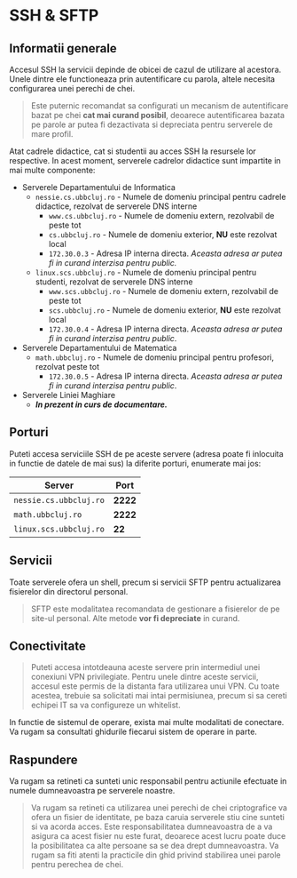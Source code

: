 # SSH & SFTP

## Informatii generale

Accesul SSH la servicii depinde de obicei de cazul de utilizare al acestora. Unele dintre ele functioneaza prin autentificare cu parola, altele necesita configurarea unei perechi de chei.

> Este puternic recomandat sa configurati un mecanism de autentificare bazat pe chei **cat mai curand posibil**, deoarece autentificarea bazata pe parole ar putea fi dezactivata si depreciata pentru serverele de mare profil.

Atat cadrele didactice, cat si studentii au acces SSH la resursele lor respective. In acest moment, serverele cadrelor didactice sunt impartite in mai multe componente:

- Serverele Departamentului de Informatica
	- `nessie.cs.ubbcluj.ro` - Numele de domeniu principal pentru cadrele didactice, rezolvat de serverele DNS interne
        - `www.cs.ubbcluj.ro` - Numele de domeniu extern, rezolvabil de peste tot
        - `cs.ubbcluj.ro` - Numele de domeniu exterior, **NU** este rezolvat local
		- `172.30.0.3` - Adresa IP interna directa. _Aceasta adresa ar putea fi in curand interzisa pentru public._
	- `linux.scs.ubbcluj.ro` - Numele de domeniu principal pentru studenti, rezolvat de serverele DNS interne
        - `www.scs.ubbcluj.ro` - Numele de domeniu extern, rezolvabil de peste tot
        - `scs.ubbcluj.ro` - Numele de domeniu exterior, **NU** este rezolvat local
		- `172.30.0.4` - Adresa IP interna directa. _Aceasta adresa ar putea fi in curand interzisa pentru public_.
- Serverele Departamentului de Matematica
	- `math.ubbcluj.ro` - Numele de domeniu principal pentru profesori, rezolvat peste tot
		- `172.30.0.5` - Adresa IP interna directa. _Aceasta adresa ar putea fi in curand interzisa pentru public_.
- Serverele Liniei Maghiare 
    - **_In prezent in curs de documentare._**

## Porturi

Puteti accesa serviciile SSH de pe aceste servere (adresa poate fi inlocuita in functie de datele de mai sus) la diferite porturi, enumerate mai jos:

| Server                 | Port     	|
|------------------------|--------------|
| `nessie.cs.ubbcluj.ro` | **2222** 	|
| `math.ubbcluj.ro`      | **2222** 	|
| `linux.scs.ubbcluj.ro` | **22**   	|

## Servicii

Toate serverele ofera un shell, precum si servicii SFTP pentru actualizarea fisierelor din directorul personal.

> SFTP este modalitatea recomandata de gestionare a fisierelor de pe site-ul personal. Alte metode **vor fi depreciate** in curand.

## Conectivitate

> Puteti accesa intotdeauna aceste servere prin intermediul unei conexiuni VPN privilegiate. Pentru unele dintre aceste servicii, accesul este permis de la distanta fara utilizarea unui VPN. Cu toate acestea, trebuie sa solicitati mai intai permisiunea, precum si sa cereti echipei IT sa va configureze un whitelist.

In functie de sistemul de operare, exista mai multe modalitati de conectare. Va rugam sa consultati ghidurile fiecarui sistem de operare in parte.

## Raspundere

Va rugam sa retineti ca sunteti unic responsabil pentru actiunile efectuate in numele dumneavoastra pe serverele noastre.

> Va rugam sa retineti ca utilizarea unei perechi de chei criptografice va ofera un fisier de identitate, pe baza caruia serverele stiu cine sunteti si va acorda acces. Este responsabilitatea dumneavoastra de a va asigura ca acest fisier nu este furat, deoarece acest lucru poate duce la posibilitatea ca alte persoane sa se dea drept dumneavoastra. Va rugam sa fiti atenti la practicile din ghid privind stabilirea unei parole pentru perechea de chei. 